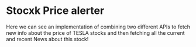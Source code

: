 # Stocxk Price alerter

Here we can see an implementation of combining two different APIs to fetch new info about the price of TESLA stocks and then fetching all the current and recent News about this stock!
